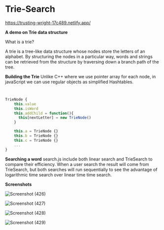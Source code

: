 # Trie-Search
https://trusting-wright-17c489.netlify.app/


**A demo on Trie data structure**

What is a trie?

A trie is a tree-like data structure whose nodes store the letters of an alphabet. By structuring the nodes in a particular way, words and strings can be retrieved from the structure by traversing down a branch path of the tree.

**Building the Trie**
Unlike C++ where we use pointer array for each node, in javaScript we can use regular objects as simplified Hashtables. 

```JavaScript


TrieNode {
    this.value
    this.isWord
    this.addChild = function(){
      this[nextLetter] = new TrieNode()
    }

    this.a = TrieNode {}
    this.b = TrieNode {}
    this.c = TrieNode {}
    ...
}

```

**Searching a word**
search.js include both linear search and TrieSearch to compare their efficiency. When a user search the result will come from TrieSearch, but both searches will run sequentially to see the advantage of logarithmic time search over linear time time search.

**Screenshots**

![Screenshot (426)](https://user-images.githubusercontent.com/72400473/127738189-91406a76-86ae-4a3d-823f-a1e3612f1be4.png)



![Screenshot (427)](https://user-images.githubusercontent.com/72400473/127738194-ed2d3a18-3087-4f1b-a8d6-af1799682fc5.png)



![Screenshot (428)](https://user-images.githubusercontent.com/72400473/127738198-0bc3a105-e4c0-4cb9-836a-00447bb2f959.png)



![Screenshot (429)](https://user-images.githubusercontent.com/72400473/127738202-71453bfe-e8e5-417b-ab12-dda672ef241e.png)


